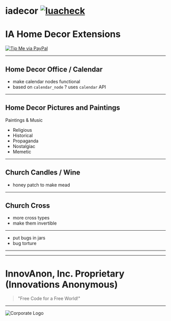 # iadecor [![luacheck][luacheck badge]][luacheck workflow]  
IA Home Decor Extensions
==========

[![Tip Me via PayPal](https://img.shields.io/badge/paypal-donate-FF1100.svg?logo=paypal&logoColor=FF1133&style=plastic)](https://www.paypal.me/InnovAnon)

----------

## Home Decor Office / Calendar

- make calendar nodes functional
- based on `calendar_node` ? uses `calendar` API

-----

## Home Decor Pictures and Paintings

Paintings & Music
- Religious
- Historical
- Propaganda
- Nostalgiac
- Memetic

-----

## Church Candles / Wine

- honey patch to make mead

-----

## Church Cross

- more cross types
- make them invertible

-----

- put bugs in jars
- bug torture

-----

[luacheck badge]: https://github.com/InnovAnon-Inc/iafakery/workflows/luacheck/badge.svg
[luacheck workflow]: https://github.com/InnovAnon-Inc/iafakery/actions?query=workflow%3Aluacheck

----------

# InnovAnon, Inc. Proprietary (Innovations Anonymous)
> "Free Code for a Free World!"
----------

![Corporate Logo](https://innovanon-inc.github.io/assets/images/logo.gif)

